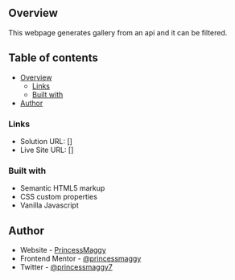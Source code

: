 ## Overview

This webpage generates gallery from an api and it can be filtered.

## Table of contents

- [Overview](#overview)
  - [Links](#links)
  - [Built with](#built-with)
- [Author](#author)

### Links

- Solution URL: []
- Live Site URL: []

### Built with

- Semantic HTML5 markup
- CSS custom properties
- Vanilla Javascript

## Author

- Website - [PrincessMaggy](https://princessmaggy.github.io/My-Portfolio/)
- Frontend Mentor - [@princessmaggy](https://www.frontendmentor.io/profile/princessmaggy)
- Twitter - [@princessmaggy7](https://www.twitter.com/princessmaggy7)
